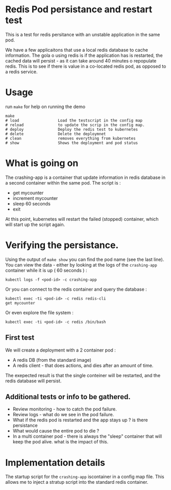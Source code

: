 # Redis Pod persistance and restart test

This is a test for redis persitance with an unstable application in the same pod.

We have a few applicaitons that use a local redis database to cache information.
The gola o using redis is if the application has is restarted, the cached data will
persist - as it can take around 40 minutes o repopulate redis. This is to see if
there is value in a co-located redis pod, as opposed to a redis service.

# Usage

run `make` for help on running the demo

```
make
# load                 Load the testscript in the config map
# reload               to update the scrip in the config map.
# deploy               Deploy the redis test to kubernetes
# delete               Delete the deploymnet
# clean                removes everything from kubernetes
# show                 Shows the deployment and pod status
```

# What is going on

The crashing-app is a container that update information in redis database in a
second container within the same pod. The script is :

- get mycounter
- increment mycounter
- sleep 60 seconds
- exit

At this point, kubernetes will restart the failed (stopped) container, which  
will start up the script again.

# Verifying the persistance.

Using the output of `make show` you can find the pod name (see the last line). You
can view the data - either by looking at the logs of the `crashing-app` container
while it is up ( 60 seconds ) :

```
kubectl logs -f <pod-id> -c crashing-app
```

Or you can connect to the redis container and query the database :

```
kubectl exec -ti <pod-id> -c redis redis-cli
get mycounter
```

Or even explore the file system :

```
kubectl exec -ti <pod-id> -c redis /bin/bash
```


## First test

We will create a deployment with a 2 container pod :
- A redis DB (from the standard image)
- A redis client - that does actions, and dies after an amount of time.

The exepected result is that the single conteiner will be restarted, and the redis
database will persist.

## Additional tests or info to be gathered.

- Review monitoring - how to catch the pod failure.
- Review logs - what do we see in the pod failure.
- What if the redis pod is restarted and the app stays up ? is there persistance
- What would cause the entire pod to die ?
- In a multi container pod - there is always the "sleep" container that will keep
  the pod alive. what is the impact of this.

# Implementation details

The startup script for the `crashing-app` iscontainer in a config map file. This 
allows me to inject a stratup script into the standard redis container.
